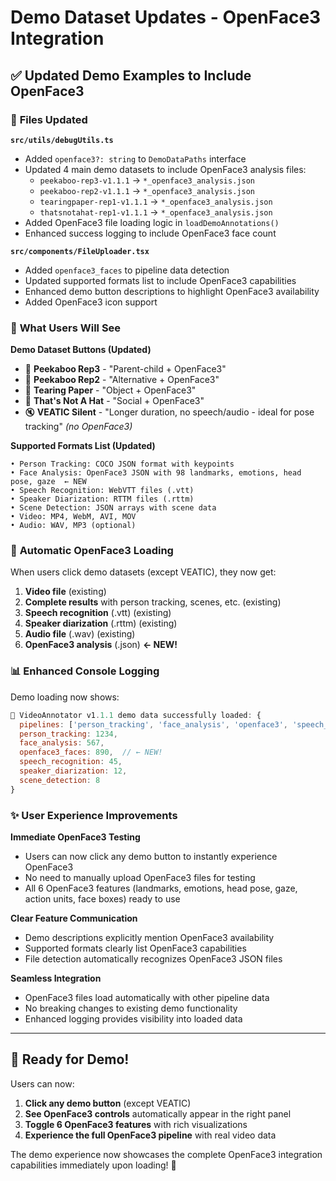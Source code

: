 # Demo Dataset Updates - OpenFace3 Integration

## ✅ Updated Demo Examples to Include OpenFace3

### 📁 **Files Updated**

**`src/utils/debugUtils.ts`**
- Added `openface3?: string` to `DemoDataPaths` interface
- Updated 4 main demo datasets to include OpenFace3 analysis files:
  - `peekaboo-rep3-v1.1.1` → `*_openface3_analysis.json`
  - `peekaboo-rep2-v1.1.1` → `*_openface3_analysis.json` 
  - `tearingpaper-rep1-v1.1.1` → `*_openface3_analysis.json`
  - `thatsnotahat-rep1-v1.1.1` → `*_openface3_analysis.json`
- Added OpenFace3 file loading logic in `loadDemoAnnotations()`
- Enhanced success logging to include OpenFace3 face count

**`src/components/FileUploader.tsx`**
- Added `openface3_faces` to pipeline data detection
- Updated supported formats list to include OpenFace3 capabilities
- Enhanced demo button descriptions to highlight OpenFace3 availability
- Added OpenFace3 icon support

### 🎯 **What Users Will See**

**Demo Dataset Buttons (Updated)**
- 🍼 **Peekaboo Rep3** - "Parent-child + OpenFace3"
- 🍼 **Peekaboo Rep2** - "Alternative + OpenFace3" 
- 📄 **Tearing Paper** - "Object + OpenFace3"
- 🎩 **That's Not A Hat** - "Social + OpenFace3"
- 🔇 **VEATIC Silent** - "Longer duration, no speech/audio - ideal for pose tracking" *(no OpenFace3)*

**Supported Formats List (Updated)**
```
• Person Tracking: COCO JSON format with keypoints
• Face Analysis: OpenFace3 JSON with 98 landmarks, emotions, head pose, gaze  ← NEW
• Speech Recognition: WebVTT files (.vtt)
• Speaker Diarization: RTTM files (.rttm)
• Scene Detection: JSON arrays with scene data
• Video: MP4, WebM, AVI, MOV
• Audio: WAV, MP3 (optional)
```

### 🚀 **Automatic OpenFace3 Loading**

When users click demo datasets (except VEATIC), they now get:

1. **Video file** (existing)
2. **Complete results** with person tracking, scenes, etc. (existing)
3. **Speech recognition** (.vtt) (existing)
4. **Speaker diarization** (.rttm) (existing)
5. **Audio file** (.wav) (existing)
6. **OpenFace3 analysis** (.json) **← NEW!**

### 📊 **Enhanced Console Logging**

Demo loading now shows:
```javascript
🎉 VideoAnnotator v1.1.1 demo data successfully loaded: {
  pipelines: ['person_tracking', 'face_analysis', 'openface3', 'speech_recognition', ...]
  person_tracking: 1234,
  face_analysis: 567,
  openface3_faces: 890,  // ← NEW!
  speech_recognition: 45,
  speaker_diarization: 12,
  scene_detection: 8
}
```

### ✨ **User Experience Improvements**

**Immediate OpenFace3 Testing**
- Users can now click any demo button to instantly experience OpenFace3
- No need to manually upload OpenFace3 files for testing
- All 6 OpenFace3 features (landmarks, emotions, head pose, gaze, action units, face boxes) ready to use

**Clear Feature Communication**  
- Demo descriptions explicitly mention OpenFace3 availability
- Supported formats clearly list OpenFace3 capabilities
- File detection automatically recognizes OpenFace3 JSON files

**Seamless Integration**
- OpenFace3 files load automatically with other pipeline data
- No breaking changes to existing demo functionality
- Enhanced logging provides visibility into loaded data

---

## 🎊 **Ready for Demo!**

Users can now:

1. **Click any demo button** (except VEATIC) 
2. **See OpenFace3 controls** automatically appear in the right panel
3. **Toggle 6 OpenFace3 features** with rich visualizations
4. **Experience the full OpenFace3 pipeline** with real video data

The demo experience now showcases the complete OpenFace3 integration capabilities immediately upon loading! 🚀
